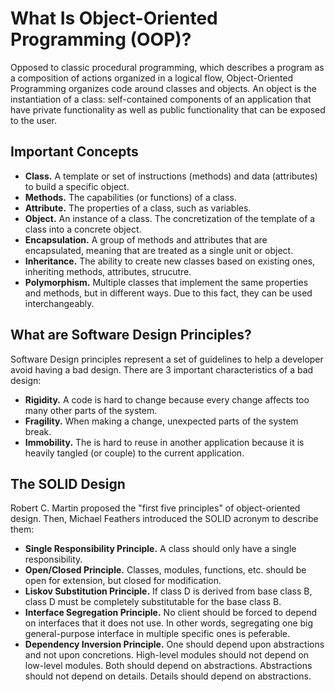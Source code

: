 # What Is Object-Oriented Programming (OOP)?

Opposed to classic procedural programming, which describes a program as a composition of actions organized in a logical flow, Object-Oriented Programming organizes code around classes and objects. An object is the instantiation of a class: self-contained components of an application that have private functionality as well as public functionality that can be exposed to the user.

## Important Concepts

* **Class.** A template or set of instructions (methods) and data (attributes) to build a specific object.
* **Methods.** The capabilities (or functions) of a class.
* **Attribute.** The properties of a class, such as variables.
* **Object.** An instance of a class. The concretization of the template of a class into a concrete object.
* **Encapsulation.** A group of methods and attributes that are encapsulated, meaning that are treated as a single unit or object.
* **Inheritance.** The ability to create new classes based on existing ones, inheriting methods, attributes, strucutre.
* **Polymorphism.** Multiple classes that implement the same properties and methods, but in different ways. Due to this fact, they can be used interchangeably.


## What are Software Design Principles?

Software Design principles represent a set of guidelines to help a developer avoid having a bad design. There are 3 important characteristics of a bad design:

* **Rigidity.** A code is hard to change because every change affects too many other parts of the system.
* **Fragility.** When making a change, unexpected parts of the system break.
* **Immobility.** The is hard to reuse in another application because it is heavily tangled (or couple) to the current application.

## The SOLID Design

Robert C. Martin proposed the "first five principles" of object-oriented design. Then, Michael Feathers introduced the SOLID acronym to describe them:

* **Single Responsibility Principle.** A class should only have a single responsibility.
* **Open/Closed Principle.** Classes, modules, functions, etc. should be open for extension, but closed for modification.
* **Liskov Substitution Principle.** If class D is derived from base class B, class D must be completely substitutable for the base class B. 
* **Interface Segregation Principle.** No client should be forced to depend on interfaces that it does not use. In other words, segregating one big general-purpose interface in multiple specific ones is peferable.
* **Dependency Inversion Principle.** One should depend upon abstractions and not upon concretions. High-level modules should not depend on low-level modules. Both should depend on abstractions. Abstractions should not depend on details. Details should depend on abstractions.

